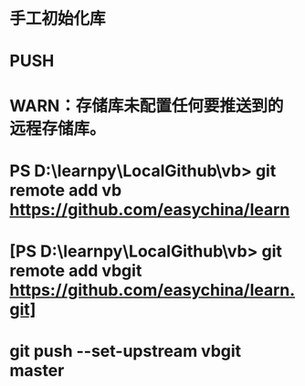 # 手工初始化库
# PUSH
# WARN：存储库未配置任何要推送到的远程存储库。
# PS D:\learnpy\LocalGithub\vb> git remote add vb https://github.com/easychina/learn

# [PS D:\learnpy\LocalGithub\vb> git remote add vbgit https://github.com/easychina/learn.git]
# git push --set-upstream vbgit master
# 